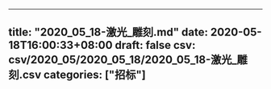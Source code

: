 
---
title: "2020_05_18-激光_雕刻.md"
date: 2020-05-18T16:00:33+08:00
draft: false
csv: csv/2020_05/2020_05_18/2020_05_18-激光_雕刻.csv
categories: ["招标"]
---
